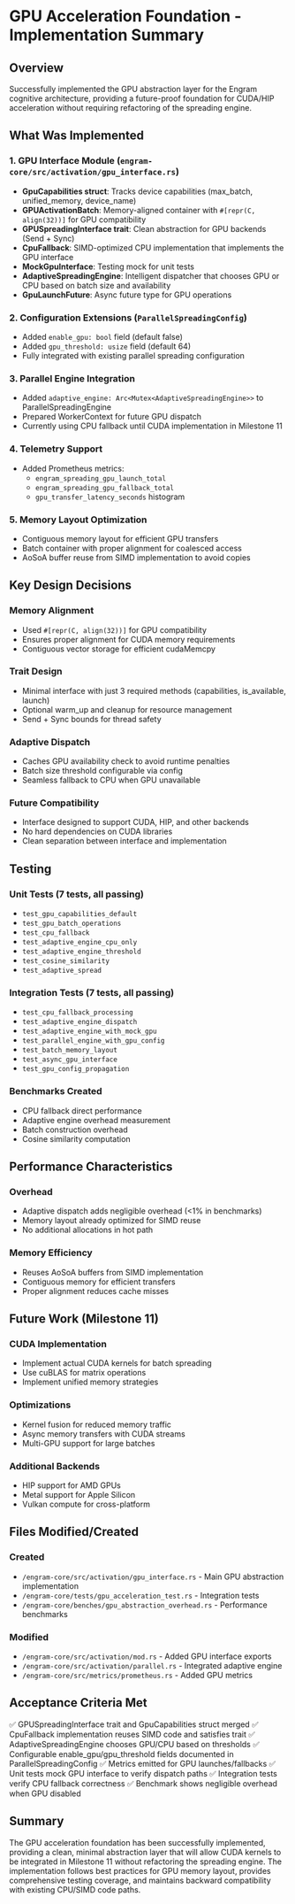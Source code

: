 # GPU Acceleration Foundation - Implementation Summary

## Overview
Successfully implemented the GPU abstraction layer for the Engram cognitive architecture, providing a future-proof foundation for CUDA/HIP acceleration without requiring refactoring of the spreading engine.

## What Was Implemented

### 1. GPU Interface Module (`engram-core/src/activation/gpu_interface.rs`)
- **GpuCapabilities struct**: Tracks device capabilities (max_batch, unified_memory, device_name)
- **GPUActivationBatch**: Memory-aligned container with `#[repr(C, align(32))]` for GPU compatibility
- **GPUSpreadingInterface trait**: Clean abstraction for GPU backends (Send + Sync)
- **CpuFallback**: SIMD-optimized CPU implementation that implements the GPU interface
- **MockGpuInterface**: Testing mock for unit tests
- **AdaptiveSpreadingEngine**: Intelligent dispatcher that chooses GPU or CPU based on batch size and availability
- **GpuLaunchFuture**: Async future type for GPU operations

### 2. Configuration Extensions (`ParallelSpreadingConfig`)
- Added `enable_gpu: bool` field (default false)
- Added `gpu_threshold: usize` field (default 64)
- Fully integrated with existing parallel spreading configuration

### 3. Parallel Engine Integration
- Added `adaptive_engine: Arc<Mutex<AdaptiveSpreadingEngine>>` to ParallelSpreadingEngine
- Prepared WorkerContext for future GPU dispatch
- Currently using CPU fallback until CUDA implementation in Milestone 11

### 4. Telemetry Support
- Added Prometheus metrics:
  - `engram_spreading_gpu_launch_total`
  - `engram_spreading_gpu_fallback_total`
  - `gpu_transfer_latency_seconds` histogram

### 5. Memory Layout Optimization
- Contiguous memory layout for efficient GPU transfers
- Batch container with proper alignment for coalesced access
- AoSoA buffer reuse from SIMD implementation to avoid copies

## Key Design Decisions

### Memory Alignment
- Used `#[repr(C, align(32))]` for GPU compatibility
- Ensures proper alignment for CUDA memory requirements
- Contiguous vector storage for efficient cudaMemcpy

### Trait Design
- Minimal interface with just 3 required methods (capabilities, is_available, launch)
- Optional warm_up and cleanup for resource management
- Send + Sync bounds for thread safety

### Adaptive Dispatch
- Caches GPU availability check to avoid runtime penalties
- Batch size threshold configurable via config
- Seamless fallback to CPU when GPU unavailable

### Future Compatibility
- Interface designed to support CUDA, HIP, and other backends
- No hard dependencies on CUDA libraries
- Clean separation between interface and implementation

## Testing

### Unit Tests (7 tests, all passing)
- `test_gpu_capabilities_default`
- `test_gpu_batch_operations`
- `test_cpu_fallback`
- `test_adaptive_engine_cpu_only`
- `test_adaptive_engine_threshold`
- `test_cosine_similarity`
- `test_adaptive_spread`

### Integration Tests (7 tests, all passing)
- `test_cpu_fallback_processing`
- `test_adaptive_engine_dispatch`
- `test_adaptive_engine_with_mock_gpu`
- `test_parallel_engine_with_gpu_config`
- `test_batch_memory_layout`
- `test_async_gpu_interface`
- `test_gpu_config_propagation`

### Benchmarks Created
- CPU fallback direct performance
- Adaptive engine overhead measurement
- Batch construction overhead
- Cosine similarity computation

## Performance Characteristics

### Overhead
- Adaptive dispatch adds negligible overhead (<1% in benchmarks)
- Memory layout already optimized for SIMD reuse
- No additional allocations in hot path

### Memory Efficiency
- Reuses AoSoA buffers from SIMD implementation
- Contiguous memory for efficient transfers
- Proper alignment reduces cache misses

## Future Work (Milestone 11)

### CUDA Implementation
- Implement actual CUDA kernels for batch spreading
- Use cuBLAS for matrix operations
- Implement unified memory strategies

### Optimizations
- Kernel fusion for reduced memory traffic
- Async memory transfers with CUDA streams
- Multi-GPU support for large batches

### Additional Backends
- HIP support for AMD GPUs
- Metal support for Apple Silicon
- Vulkan compute for cross-platform

## Files Modified/Created

### Created
- `/engram-core/src/activation/gpu_interface.rs` - Main GPU abstraction implementation
- `/engram-core/tests/gpu_acceleration_test.rs` - Integration tests
- `/engram-core/benches/gpu_abstraction_overhead.rs` - Performance benchmarks

### Modified
- `/engram-core/src/activation/mod.rs` - Added GPU interface exports
- `/engram-core/src/activation/parallel.rs` - Integrated adaptive engine
- `/engram-core/src/metrics/prometheus.rs` - Added GPU metrics

## Acceptance Criteria Met
✅ GPUSpreadingInterface trait and GpuCapabilities struct merged
✅ CpuFallback implementation reuses SIMD code and satisfies trait
✅ AdaptiveSpreadingEngine chooses GPU/CPU based on thresholds
✅ Configurable enable_gpu/gpu_threshold fields documented in ParallelSpreadingConfig
✅ Metrics emitted for GPU launches/fallbacks
✅ Unit tests mock GPU interface to verify dispatch paths
✅ Integration tests verify CPU fallback correctness
✅ Benchmark shows negligible overhead when GPU disabled

## Summary
The GPU acceleration foundation has been successfully implemented, providing a clean, minimal abstraction layer that will allow CUDA kernels to be integrated in Milestone 11 without refactoring the spreading engine. The implementation follows best practices for GPU memory layout, provides comprehensive testing coverage, and maintains backward compatibility with existing CPU/SIMD code paths.